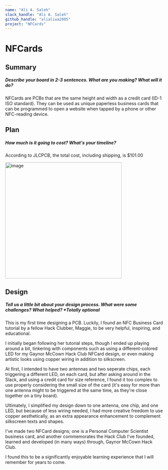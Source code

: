 ```yaml
---
name: "Ali A. Saleh"
slack_handle: "Ali A. Saleh"
github_handle: "alialiwa2005"
project: "NFCards"
---
```


# NFCards
## Summary
##### Describe your board in 2-3 sentences. What are you making? What will it do?
NFCards are PCBs that are the same height and width as a credit card (ID-1 ISO standard). They can be used as unique paperless business cards that can be programmed to open a website when tapped by a phone or other NFC-reading device. 

## Plan
##### How much is it going to cost? What's your timeline?

According to JLCPCB, the total cost, including shipping, is $101.00

<img width="370" alt="image" src="https://github.com/alialiwa2005/OnBoard/assets/27908087/272b549f-0069-410f-9bad-c7cd63ea9339">

## Design
##### Tell us a little bit about your design process. What were some challenges? What helped? ***Totally optional**

This is my first time designing a PCB. Luckily, I found an NFC Business Card tutorial by a fellow Hack Clubber, Maggie, to be very helpful, inspiring, and educational. 

I initially began following her tutorial steps, though I ended up playing around a bit, tinkering with components such as using a different-colored LED for my Gaynor McCown Hack Club NFCard design, or even making artistic looks using copper wiring in addition to silkscreen. 

At first, I intended to have two antennas and two seperate chips, each triggering a different LED, on each card, but after asking around in the Slack, and using a credit card for size reference, I found it too complex to use properly considering the small size of the card (it's easy for more than one antenna might to be triggered at the same time, as they're close together on a tiny board).

Ultimately, I simplified my design down to one antenna, one chip, and one LED, but because of less wiring needed, I had more creative freedom to use copper aesthetically, as an extra appearance enhancement to complement silkscreen texts and shapes.

I've made two NFCard designs; one is a Personal Computer Scientist business card, and another commemorates the Hack Club I've founded, learned and developed (in many ways) through, Gaynor McCown Hack Club.

I found this to be a significantly enjoyable learning experience that I will remember for years to come.
